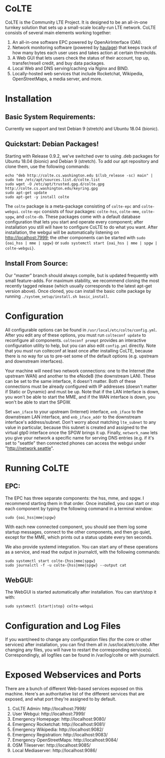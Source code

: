 # CoLTE
CoLTE is the Community LTE Project. It is designed to be an all-in-one turnkey solution that sets up a small-scale locally-run LTE network. CoLTE consists of several main elements working together:
1) An all-in-one software EPC powered by OpenAirInterface (OAI).
2) Network monitoring software (powered by [haulage](https://github.com/uw-ictd/haulage)) that keeps track of how many bytes each user uses and takes action at certain thresholds.
3) A Web GUI that lets users check the status of their account, top up, transfer/resell credit, and buy data packages.
4) Local Web and DNS serving/caching via Nginx and BIND.
5) Locally-hosted web services that include Rocketchat, Wikipedia, OpenStreetMaps, a media server, and more.

# Installation
## Basic System Requirements:
Currently we support and test Debian 9 (stretch) and Ubuntu 18.04 (bionic).

## Quickstart: Debian Packages!
Starting with Release 0.9.2, we've switched over to using .deb packages for Ubuntu 18.04 (bionic) and Debian 9 (stretch). To add our apt repository and clone them, use the following commands:
```
echo "deb http://colte.cs.washington.edu $(lsb_release -sc) main" | sudo tee /etc/apt/sources.list.d/colte.list
sudo wget -O /etc/apt/trusted.gpg.d/colte.gpg http://colte.cs.washington.edu/keyring.gpg
sudo apt-get update
sudo apt-get -y install colte
```
The `colte` package is a meta-package consisting of `colte-epc` and `colte-webgui`. `colte-epc` consists of four packages: `colte-hss`, `colte-mme`, `colte-spgw`, and `colte-db`. These packages come with a default database configuration that lets you start and operate every component; after installation you still will have to configure CoLTE to do what you want. After installation, the webgui will be automatically listening on [http://localhost:7999](http://localhost:7999); the other components can be started with `sudo {oai_hss | mme | spgw}` or `sudo systemctl start {oai_hss | mme | spgw | colte-webgui}`.

## Install From Source:
Our "master" branch should always compile, but is updated frequently with small feature-adds. For maximum stability, we recommend cloning the most recently tagged release (which usually corresponds to the latest apt-get version above). Once cloned, you can install the basic colte package by running `./system_setup/install.sh basic_install`.

# Configuration
All configurable options can be found in `/usr/local/etc/colte/config.yml`. After you edit any of these options, you must run `colteconf update` to reconfigure all components. `colteconf prompt` provides an interactive configuration utility to help, but you can also edit `config.yml` directly. Note that you *must* run colteconf at least once after installing CoLTE, because there is no way for us to pre-set some of the default options (e.g. upstream and downstream interfaces).

Your machine will need two network connections: one to the Internet (the upstream WAN) and another to the eNodeB (the downstream LAN). These can be set to the same interface, it doesn't matter. Both of these connections must be already configured with IP addresses (doesn't matter if Static or Dynamic) and must be up. Note that if the LAN interface is down, you won't be able to start the MME, and if the WAN interface is down, you won't be able to start the SPGW.

Set `wan_iface` to your upstream (Internet) interface, `enb_iface` to the downstream LAN interface, and `enb_iface_addr` to the downstream interface's address/subnet. Don't worry about matching `lte_subnet` to any value in particular, because this subnet is created and assigned to the virtual gtp0 interface once the SPGW brings it up. Finally, `network_name` lets you give your network a specific name for serving DNS entries (e.g. if it's set to "seattle" then connected phones can access the webgui under "http://network.seattle".

# Running CoLTE
## EPC:
The EPC has three separate components: the hss, mme, and spgw. I recommend starting them in that order. Once installed, you can start or stop each component by typing the following command in a terminal window:

```
sudo {oai_hss|mme|spgw}
```

With each new connected component, you should see them log some startup messages, connect to the other components, and then go quiet, except for the MME, which prints out a status update every ten seconds.

We also provide systemd integration. You can start any of these operations as a service, and read the output in journalctl, with the following commands:

```
sudo systemctl start colte-{hss|mme|spgw}
sudo journalctl -f -u colte-{hss|mme|spgw} --output cat
```

## WebGUI:
The WebGUI is started automatically after installation. You can start/stop it with:

```
sudo systemctl {start|stop} colte-webgui
```

# Configuration and Log Files
If you want/need to change any configuration files (for the core or other services) after installation, you can find them all in /usr/local/etc/colte. After changing any files, you will have to restart the corresponding service(s). Correspondingly, all logfiles can be found in /var/log/colte or with journalctl.

# Exposed Webservices and Ports
There are a bunch of different Web-based services exposed on this machine. Here's an authoritative list of the different services that are exposed, and what port they're assigned to by default.

1. CoLTE Admin: http://localhost:7998/
2. User Webgui: http://localhost:7999/
3. Emergency Homepage: http://localhost:9080/
4. Emergency Rocketchat: http://localhost:9081/
5. Emergency Wikipedia: http://localhost:9082/
6. Emergency Registration: http://localhost:9083/
7. Emergency OpenStreetMaps: http://localhost:9084/
8. OSM Tileserver: http://localhost:9085/
9. Local Mediaserver: http://localhost:9086/
